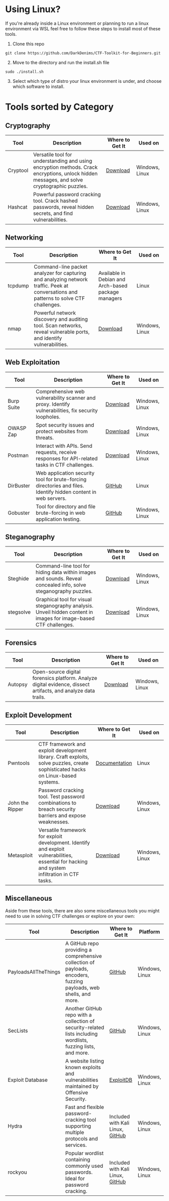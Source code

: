 # Using Linux?

If you're already inside a Linux environment or planning to run a linux environment via WSL feel free to follow these steps to install most of these tools.
1. Clone this repo
```
git clone https://github.com/DarkDenims/CTF-Toolkit-for-Beginners.git
```
2. Move to the directory and run the install.sh file
```
sudo ./install.sh
```
3. Select which type of distro your linux environment is under, and choose which software to install.


# Tools sorted by Category
## Cryptography

| Tool        | Description                                                 | Where to Get It | Used on      |
|-------------|-------------------------------------------------------------|-----------------|--------------|
| Cryptool    | Versatile tool for understanding and using encryption methods. Crack encryptions, unlock hidden messages, and solve cryptographic puzzles. | [Download](https://www.cryptool.org/en/ct1/downloads) | Windows, Linux |
| Hashcat     | Powerful password cracking tool. Crack hashed passwords, reveal hidden secrets, and find vulnerabilities. | [Download](https://hashcat.net/hashcat/) | Windows, Linux |

## Networking

| Tool        | Description                                                 | Where to Get It | Used on      |
|-------------|-------------------------------------------------------------|-----------------|--------------|
| tcpdump     | Command-line packet analyzer for capturing and analyzing network traffic. Peek at conversations and patterns to solve CTF challenges. | Available in Debian and Arch-based package managers | Linux |
| nmap        | Powerful network discovery and auditing tool. Scan networks, reveal vulnerable ports, and identify vulnerabilities. | [Download](https://nmap.org/download.html) | Windows, Linux |


## Web Exploitation

| Tool        | Description                                                 | Where to Get It | Used on      |
|-------------|-------------------------------------------------------------|-----------------|--------------|
| Burp Suite  | Comprehensive web vulnerability scanner and proxy. Identify vulnerabilities, fix security loopholes. | [Download](https://portswigger.net/burp/communitydownload) | Windows, Linux |
| OWASP Zap   | Spot security issues and protect websites from threats. | [Download](https://www.zaproxy.org/download/) | Windows, Linux |
| Postman     | Interact with APIs. Send requests, receive responses for API-related tasks in CTF challenges. | [Download](https://www.postman.com/downloads/) | Windows, Linux |
| DirBuster   | Web application security tool for brute-forcing directories and files. Identify hidden content in web servers. | [GitHub](https://gitlab.com/kalilinux/packages/dirbuster/-/tree/kali/master) | Linux |
| Gobuster    | Tool for directory and file brute-forcing in web application testing. | [GitHub](https://github.com/OJ/gobuster) | Windows, Linux |

## Steganography

| Tool        | Description                                                 | Where to Get It | Used on      |
|-------------|-------------------------------------------------------------|-----------------|--------------|
| Steghide    | Command-line tool for hiding data within images and sounds. Reveal concealed info, solve steganography puzzles. | [Download](https://sourceforge.net/projects/steghide/) | Windows, Linux |
| stegsolve   | Graphical tool for visual steganography analysis. Unveil hidden content in images for image-based CTF challenges. | [Download](https://wiki.bi0s.in/steganography/stegsolve/) | Windows, Linux |

## Forensics

| Tool        | Description                                                 | Where to Get It | Used on      |
|-------------|-------------------------------------------------------------|-----------------|--------------|
| Autopsy     | Open-source digital forensics platform. Analyze digital evidence, dissect artifacts, and analyze data trails. | [Download](https://www.autopsy.com/download/) | Windows, Linux |

## Exploit Development

| Tool        | Description                                                 | Where to Get It | Used on      |
|-------------|-------------------------------------------------------------|-----------------|--------------|
| Pwntools    | CTF framework and exploit development library. Craft exploits, solve puzzles, create sophisticated hacks on Linux-based systems. | [Documentation](https://docs.pwntools.com/en/latest/install.html) | Linux |
| John the Ripper | Password cracking tool. Test password combinations to breach security barriers and expose weaknesses. | [Download](https://www.openwall.com/john/) | Windows, Linux |
| Metasploit  | Versatile framework for exploit development. Identify and exploit vulnerabilities, essential for hacking and system infiltration in CTF tasks. | [Download](https://www.metasploit.com) | Windows, Linux |

## Miscellaneous

Aside from these tools, there are also some miscellaneous tools you might need to use in solving CTF challenges or explore on your own:

| Tool        | Description                                                 | Where to Get It | Platform     |
|-------------|-------------------------------------------------------------|-----------------|--------------|
| PayloadsAllTheThings | A GitHub repo providing a comprehensive collection of payloads, encoders, fuzzing payloads, web shells, and more. | [GitHub](https://github.com/swisskyrepo/PayloadsAllTheThings) | Windows, Linux |
| SecLists    | Another GitHub repo with a collection of security-related lists including wordlists, fuzzing lists, and more. | [GitHub](https://github.com/danielmiessler/SecLists) | Windows, Linux |
| Exploit Database | A website listing known exploits and vulnerabilities maintained by Offensive Security. | [ExploitDB](https://www.exploit-db.com/) | Windows, Linux |
| Hydra       | Fast and flexible password-cracking tool supporting multiple protocols and services. | Included with Kali Linux, [GitHub](https://github.com/vanhauser-thc/thc-hydra) | Windows, Linux |
| rockyou     | Popular wordlist containing commonly used passwords. Ideal for password cracking. | Included with Kali Linux, [GitHub](https://github.com/brannondorsey/naive-hashcat/releases/download/data/rockyou.txt) | Windows, Linux |